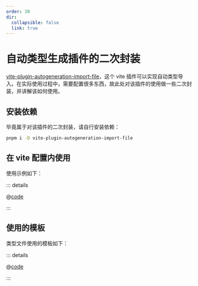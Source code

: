 ```yaml
---
order: 30
dir:
  collapsible: false
  link: true
---
```


# 自动类型生成插件的二次封装

[vite-plugin-autogeneration-import-file](https://github.com/yuntian001/vite-plugin-autogeneration-import-file)，这个 vite 插件可以实现自动类型导入。在实际使用过程中，需要配置很多东西，故此处对该插件的使用做一些二次封装，并讲解该如何使用。

## 安装依赖

毕竟属于对该插件的二次封装，请自行安装依赖：

```bash
pnpm i -D vite-plugin-autogeneration-import-file
```

## 在 vite 配置内使用

使用示例如下：

::: details

@[code](./tests/vite.config.ts)

:::

## 使用的模板

类型文件使用的模板如下：

::: details

@[code](./template/components.template.ts)

:::
